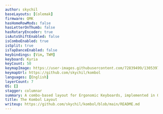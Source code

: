 ```yaml
---
author: skychil
baseLayouts: [Colemak]
firmware: QMK
hasHomeRowMods: false
hasLetterOnThumb: false
hasRotaryEncoder: true
isAutoShiftEnabled: false
isComboEnabled: true
isSplit: true
isTapDanceEnabled: false
keybindings: [Vim, TWM]
keyboard: Kyria
keyCount: 50
keymapImage: https://user-images.githubusercontent.com/72839499/130539776-64c081e4-e99b-4d23-a7e8-4db67cdaea16.png
keymapUrl: https://github.com/skychil/kombol
languages: [English]
layerCount: 7
OS: []
stagger: columnar
summary: A combo-based layout for Ergonomic Keyboards, implemented in QMK 
title: The Kombol Layout
writeup: https://github.com/skychil/kombol/blob/main/README.md
---
```


